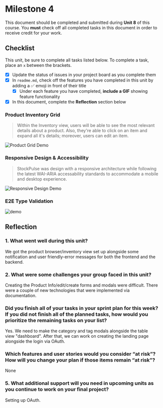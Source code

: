 # Milestone 4

This document should be completed and submitted during **Unit 8** of this course. You **must** check off all completed tasks in this document in order to receive credit for your work.

## Checklist

This unit, be sure to complete all tasks listed below. To complete a task, place an `x` between the brackets.

- [x] Update the status of issues in your project board as you complete them
- [x] In `readme.md`, check off the features you have completed in this unit by adding a ✅ emoji in front of their title
  - [x] Under each feature you have completed, **include a GIF** showing feature functionality
- [x] In this document, complete the **Reflection** section below

### Product Inventory Grid

> Within the Inventory view, users will be able to see the most relevant details about a product. Also, they're able to click on an item and expand all it's details; moreover, users can edit an item.

![Product Grid Demo](../demos/stock-pulse-product-grid-1.gif)

### Responsive Design & Accessibility

> StockPulse was design with a responsive architecture while following the latest WAI-ARIA accessability standards to accommodate a mobile and desktop experience.

![Responsive Design Demo](../demos/stock-pulse-responsive-1.gif)

### E2E Type Validation

![demo](../demos/stock-pulse-e2e-api-validation.gif)

## Reflection

### 1. What went well during this unit?

We got the product browser/inventory view set up alongside some notification and user friendly-error messages for both the frontend and the backend.

### 2. What were some challenges your group faced in this unit?

Creating the Product Info/edit/create forms and modals were difficult. There were a couple of new technologies that were implemented via documentation.

### Did you finish all of your tasks in your sprint plan for this week? If you did not finish all of the planned tasks, how would you prioritize the remaining tasks on your list?

Yes. We need to make the category and tag modals alongside the table view "dashboard". After that, we can work on creating the landing page alongside the login via OAuth.

### Which features and user stories would you consider “at risk”? How will you change your plan if those items remain “at risk”?

None

### 5. What additional support will you need in upcoming units as you continue to work on your final project?

Setting up OAuth.
